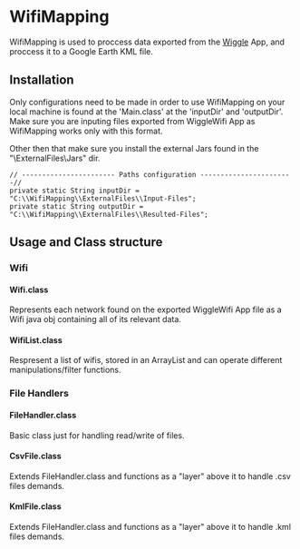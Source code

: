 # WifiMapping

WifiMapping is used to proccess data exported from the [Wiggle](https://play.google.com/store/apps/details?id=net.wigle.wigleandroid&utm_source=global_co&utm_medium=prtnr&utm_content=Mar2515&utm_campaign=PartBadge&pcampaignid=MKT-AC-global-none-all-co-pr-py-PartBadges-Oct1515-1) App, and proccess it to a Google Earth KML file.

## Installation
Only configurations need to be made in order to use WifiMapping on your local machine is found at the 'Main.class' at the 'inputDir' and 'outputDir'. Make sure you are inputing files exported from WiggleWifi App as WifiMapping works only with this format.

Other then that make sure you install the external Jars found in the "\ExternalFiles\Jars" dir.

```
// ----------------------- Paths configuration -----------------------//
private static String inputDir = "C:\\WifiMapping\\ExternalFiles\\Input-Files";
private static String outputDir =  "C:\\WifiMapping\\ExternalFiles\\Resulted-Files";
```

## Usage and Class structure

### Wifi
#### Wifi.class
Represents each network found on the exported WiggleWifi App file as a Wifi java obj containing all of its relevant data.

#### WifiList.class
Respresent a list of wifis, stored in an ArrayList<Wifi> and can operate different manipulations/filter functions.

### File Handlers
#### FileHandler.class
Basic class just for handling read/write of files.

#### CsvFile.class
Extends FileHandler.class and functions as a "layer" above it to handle .csv files demands.

#### KmlFile.class
Extends FileHandler.class and functions as a "layer" above it to handle .kml files demands.